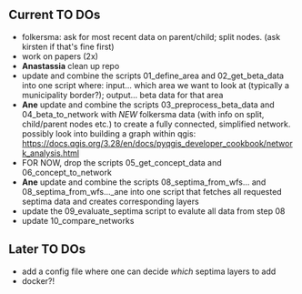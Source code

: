 ## Current TO DOs

* folkersma: ask for most recent data on parent/child; split nodes. (ask kirsten if that's fine first)
* work on papers (2x)
* **Anastassia** clean up repo
* update and combine the scripts 01_define_area and 02_get_beta_data into one script where: input... which area we want to look at (typically a municipality border?); output... beta data for that area
* **Ane** update and combine the scripts 03_preprocess_beta_data and 04_beta_to_network with *NEW* folkersma data (with info on split, child/parent nodes etc.) to create a fully connected, simplified network. possibly look into building a graph within qgis: https://docs.qgis.org/3.28/en/docs/pyqgis_developer_cookbook/network_analysis.html
* FOR NOW, drop the scripts 05_get_concept_data and 06_concept_to_network 
* **Ane** update and combine the scripts 08_septima_from_wfs... and 08_septima_from_wfs..._ane into one script that fetches all requested septima data and creates corresponding layers
* update the 09_evaluate_septima script to evalute all data from step 08
* update 10_compare_networks 

## Later TO DOs

* add a config file where one can decide *which* septima layers to add
* docker?!